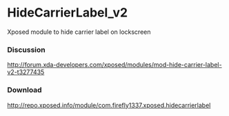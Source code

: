# HideCarrierLabel_v2
Xposed module to hide carrier label on lockscreen

### Discussion
http://forum.xda-developers.com/xposed/modules/mod-hide-carrier-label-v2-t3277435

### Download
http://repo.xposed.info/module/com.firefly1337.xposed.hidecarrierlabel
